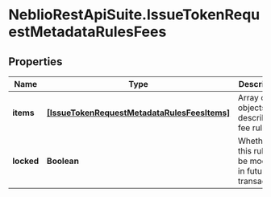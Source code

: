 # NeblioRestApiSuite.IssueTokenRequestMetadataRulesFees

## Properties
Name | Type | Description | Notes
------------ | ------------- | ------------- | -------------
**items** | [**[IssueTokenRequestMetadataRulesFeesItems]**](IssueTokenRequestMetadataRulesFeesItems.md) | Array of objects describing fee rules | [optional] 
**locked** | **Boolean** | Whether this rule can be modified in future transactions | [optional] 


